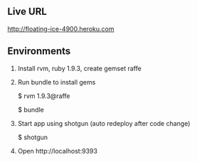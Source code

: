 Live URL
--------
http://floating-ice-4900.heroku.com


Environments
------------
1. Install rvm, ruby 1.9.3, create gemset raffe

2. Run bundle to install gems

    $ rvm 1.9.3@raffe

    $ bundle

3. Start app using shotgun (auto redeploy after code change)
  
    $ shotgun

4. Open http://localhost:9393
